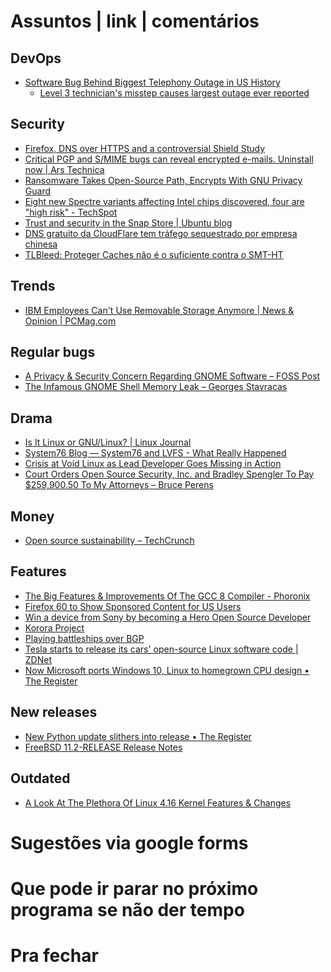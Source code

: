 Assuntos | link | comentários
=============================

DevOps
------
* [Software Bug Behind Biggest Telephony Outage in US History](https://www.bleepingcomputer.com/news/software/software-bug-behind-biggest-telephony-outage-in-us-history/)
  * [Level 3 technician's misstep causes largest outage ever reported](https://www.fiercetelecom.com/telecom/fcc-finally-specifies-cause-2016-level-3-network-outage)

Security
--------
* [Firefox, DNS over HTTPS and a controversial Shield Study](https://www.ghacks.net/2018/03/20/firefox-dns-over-https-and-a-worrying-shield-study/)
* [Critical PGP and S/MIME bugs can reveal encrypted e-mails. Uninstall now | Ars Technica](https://arstechnica.com/information-technology/2018/05/critical-pgp-and-smime-bugs-can-reveal-encrypted-e-mails-uninstall-now/)
* [Ransomware Takes Open-Source Path, Encrypts With GNU Privacy Guard](https://securingtomorrow.mcafee.com/mcafee-labs/ransomware-takes-open-source-path-encrypts-gnu-privacy-guard/)
* [Eight new Spectre variants affecting Intel chips discovered, four are "high risk" - TechSpot](https://www.techspot.com/news/74447-eight-new-spectre-variants-affecting-intel-chips-discovered.html)
* [Trust and security in the Snap Store | Ubuntu blog](https://blog.ubuntu.com/2018/05/15/trust-and-security-in-the-snap-store)
* [DNS gratuito da CloudFlare tem tráfego sequestrado por empresa chinesa](https://medium.com/@ayubio/dns-gratuito-da-cloudflare-tem-tr%C3%A1fego-sequestrado-por-empresa-chinesa-b0a4de05cdbc)
* [TLBleed: Proteger Caches não é o suficiente contra o SMT-HT](https://linux-br.org/81-tlbleed-proteger-caches-nao-e-o-suficiente-contra-o-smt-ht)

Trends
------
* [IBM Employees Can't Use Removable Storage Anymore | News & Opinion | PCMag.com](https://www.pcmag.com/news/361098/ibm-employees-cant-use-removable-storage-anymore)

Regular bugs
------------
* [A Privacy & Security Concern Regarding GNOME Software – FOSS Post](https://fosspost.org/analytics/privacy-security-concern-regarding-gnome-software)
* [The Infamous GNOME Shell Memory Leak – Georges Stavracas](https://feaneron.com/2018/04/20/the-infamous-gnome-shell-memory-leak/)


Drama
-----
* [Is It Linux or GNU/Linux? | Linux Journal](https://www.linuxjournal.com/content/it-linux-or-gnulinux)
* [System76 Blog — System76 and LVFS - What Really Happened](http://blog.system76.com/post/173801677358/system76-and-lvfs-what-really-happened)
* [Crisis at Void Linux as Lead Developer Goes Missing in Action](https://itsfoss.com/void-linux-crisis/)
* [Court Orders Open Source Security, Inc. and Bradley Spengler To Pay $259,900.50 To My Attorneys – Bruce Perens](https://perens.com/2018/06/10/court-orders-open-source-security-inc-and-bradley-spengler-to-pay-259900-50-to-my-attorneys/)


Money
-----
* [Open source sustainability – TechCrunch](https://techcrunch.com/2018/06/23/open-source-sustainability/)


Features
--------
* [The Big Features & Improvements Of The GCC 8 Compiler - Phoronix](https://www.phoronix.com/scan.php?page=news_item&px=GCC-8-Compiler-Features-List)
* [Firefox 60 to Show Sponsored Content for US Users](https://www.bleepingcomputer.com/news/software/firefox-60-to-show-sponsored-content-for-us-users/)
* [Win a device from Sony by becoming a Hero Open Source Developer](https://www.xda-developers.com/sony-hero-open-source-developer-win-devcie/)
* [Korora Project](https://kororaproject.org/about/news/time-for-a-break)
* [Playing battleships over BGP
](https://blog.benjojo.co.uk/post/bgp-battleships)
* [​Tesla starts to release its cars' open-source Linux software code | ZDNet](https://www.zdnet.com/article/tesla-starts-to-release-its-cars-open-source-linux-software-code/)
* [Now Microsoft ports Windows 10, Linux to homegrown CPU design • The Register    ](https://www.theregister.co.uk/2018/06/18/microsoft_e2_edge_windows_10/)

New releases
------------
* [New Python update slithers into release • The Register    ](https://www.theregister.co.uk/2018/06/28/python_3_7_released/)
* [FreeBSD 11.2-RELEASE Release Notes](https://www.freebsd.org/releases/11.2R/relnotes.html)

Outdated
--------
* [A Look At The Plethora Of Linux 4.16 Kernel Features & Changes](https://www.phoronix.com/scan.php?page=article&item=linux-416-changes&num=1)

Sugestões via google forms
==========================

Que pode ir parar no próximo programa se não der tempo
=======================================================

Pra fechar
==========



